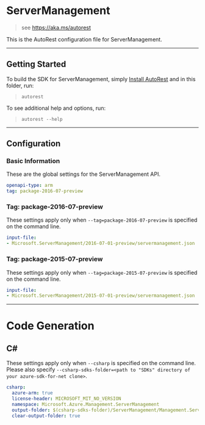 # ServerManagement
    
> see https://aka.ms/autorest

This is the AutoRest configuration file for ServerManagement.



---
## Getting Started 
To build the SDK for ServerManagement, simply [Install AutoRest](https://aka.ms/autorest/install) and in this folder, run:

> `autorest`

To see additional help and options, run:

> `autorest --help`
---

## Configuration



### Basic Information 
These are the global settings for the ServerManagement API.

``` yaml
openapi-type: arm
tag: package-2016-07-preview
```


### Tag: package-2016-07-preview

These settings apply only when `--tag=package-2016-07-preview` is specified on the command line.

``` yaml $(tag) == 'package-2016-07-preview'
input-file:
- Microsoft.ServerManagement/2016-07-01-preview/servermanagement.json
```
 
### Tag: package-2015-07-preview

These settings apply only when `--tag=package-2015-07-preview` is specified on the command line.

``` yaml $(tag) == 'package-2015-07-preview'
input-file:
- Microsoft.ServerManagement/2015-07-01-preview/servermanagement.json
```


---
# Code Generation


## C# 

These settings apply only when `--csharp` is specified on the command line.
Please also specify `--csharp-sdks-folder=<path to "SDKs" directory of your azure-sdk-for-net clone>`.

``` yaml $(csharp)
csharp:
  azure-arm: true
  license-header: MICROSOFT_MIT_NO_VERSION
  namespace: Microsoft.Azure.Management.ServerManagement
  output-folder: $(csharp-sdks-folder)/ServerManagement/Management.ServerManagement/Generated
  clear-output-folder: true
```
